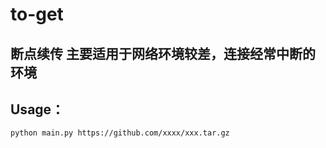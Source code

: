 # to-get
## 断点续传 主要适用于网络环境较差，连接经常中断的环境
## Usage：
```shell
python main.py https://github.com/xxxx/xxx.tar.gz
```